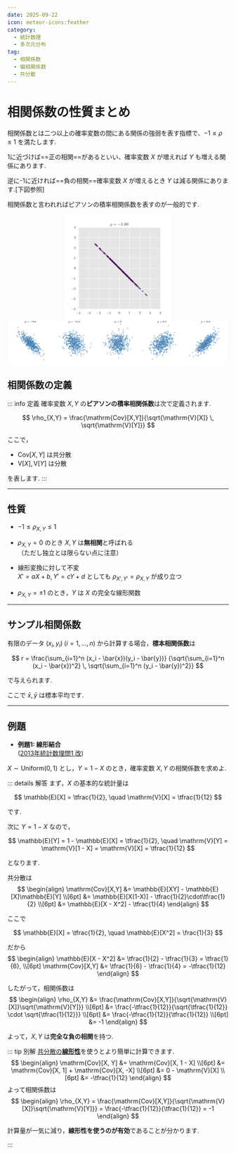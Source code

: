 ```yaml
---
date: 2025-09-22
icon: meteor-icons:feather
category:
  - 統計数理
  - 多次元分布
tag:
  - 相関係数
  - 偏相関係数
  - 共分散
---
```


# 相関係数の性質まとめ

相関係数とは二つ以上の確率変数の間にある関係の強弱を表す指標で、$-1 \leq \rho \leq 1$ を満たします.

1に近づけば==正の相関==があるといい、確率変数 $X$ が増えれば $Y$ も増える関係にあります.

逆に-1に近ければ==負の相関==確率変数 $X$ が増えるとき $Y$ は減る関係にあります.[下図参照]

相関係数と言われればピアソンの積率相関係数を表すのが一般的です.

<div style="display: flex; gap: 10px; justify-content: center;">
  <img src="/assets/images/multivariate_distribution/correlation_coefficient/correlation_color_animation.gif" style="max-width: 48%; height: auto;">
</div>

<div style="display: flex; gap: 10px; justify-content: center;">
  <img src="/assets/images/multivariate_distribution/correlation_coefficient/correlation_scatter_plots.png" style="max-width: 100%; height: auto;">
</div>


## 相関係数の定義
::: info 定義
確率変数 $X, Y$ の**ピアソンの積率相関係数**は次で定義されます.

$$
\rho_{X,Y} = \frac{\mathrm{Cov}[X,Y]}{\sqrt{\mathrm{V}[X]} \, \sqrt{\mathrm{V}[Y]}}
$$

ここで，
- $\mathrm{Cov}[X,Y]$ は共分散
- $\mathrm{V}[X], \mathrm{V}[Y]$ は分散  

を表します.
:::

---

## 性質
- $-1 \leq \rho_{X,Y} \leq 1$

- $\rho_{X,Y} = 0$ のとき $X, Y$ は**無相関**と呼ばれる  
  （ただし独立とは限らない点に注意）

- 線形変換に対して不変  
  $X' = aX + b, Y' = cY + d$ としても $\rho_{X',Y'} = \rho_{X,Y}$ が成り立つ  

- $\rho_{X,Y} = \pm 1$ のとき，$Y$ は $X$ の完全な線形関数

---

## サンプル相関係数
有限のデータ $(x_i, y_i) \; (i=1,\dots,n)$ から計算する場合，**標本相関係数**は

$$
r = \frac{\sum_{i=1}^n (x_i - \bar{x})(y_i - \bar{y})}
{\sqrt{\sum_{i=1}^n (x_i - \bar{x})^2} \, \sqrt{\sum_{i=1}^n (y_i - \bar{y})^2}}
$$

で与えられます.

ここで $\bar{x}, \bar{y}$ は標本平均です.

---

## 例題

- **例題1: 線形結合**  
([2013年統計数理問1 改](/posts/grade1_1/2013/1.md))  

$X \sim \mathrm{Uniform}(0,1)$ とし，$Y = 1 - X$ のとき，確率変数 $X, Y$ の相関係数を求めよ.

::: details 解答
まず，$X$ の基本的な統計量は

$$
\mathbb{E}[X] = \tfrac{1}{2}, \quad \mathrm{V}[X] = \tfrac{1}{12}
$$

です.  

次に $Y = 1 - X$ なので，

$$
\mathbb{E}[Y] = 1 - \mathbb{E}[X] = \tfrac{1}{2}, \quad 
\mathrm{V}[Y] = \mathrm{V}[1 - X] = \mathrm{V}[X] = \tfrac{1}{12}
$$

となります.  

共分散は
$$
\begin{align}
\mathrm{Cov}[X,Y]
&= \mathbb{E}[XY] - \mathbb{E}[X]\mathbb{E}[Y] \\[6pt]
&= \mathbb{E}[X(1-X)] - \tfrac{1}{2}\cdot\tfrac{1}{2} \\[6pt]
&= \mathbb{E}[X - X^2] - \tfrac{1}{4}
\end{align}
$$

ここで

$$
\mathbb{E}[X] = \tfrac{1}{2}, \quad \mathbb{E}[X^2] = \frac{1}{3}
$$

だから
$$
\begin{align}
\mathbb{E}[X - X^2] &= \tfrac{1}{2} - \tfrac{1}{3} = \tfrac{1}{6}, \\[6pt]
\mathrm{Cov}[X,Y] &= \tfrac{1}{6} - \tfrac{1}{4} = -\tfrac{1}{12}
\end{align}
$$

したがって，相関係数は
$$
\begin{align}
\rho_{X,Y}
&= \frac{\mathrm{Cov}[X,Y]}{\sqrt{\mathrm{V}[X]}\sqrt{\mathrm{V}[Y]}} \\[6pt]
&= \frac{-\tfrac{1}{12}}{\sqrt{\tfrac{1}{12}} \cdot \sqrt{\tfrac{1}{12}}} \\[6pt]
&= \frac{-\tfrac{1}{12}}{\tfrac{1}{12}} \\[6pt]
&= -1
\end{align}
$$

よって，$X, Y$ は**完全な負の相関**を持つ.

::: tip 別解
[共分散の**線形性**](/posts/multivariate_distribution/covariance.md)を使うとより簡単に計算できます.
$$
\begin{align}
\mathrm{Cov}[X, Y] 
&= \mathrm{Cov}[X, 1 - X] \\[6pt]
&= \mathrm{Cov}[X, 1] + \mathrm{Cov}[X, -X] \\[6pt]
&= 0 - \mathrm{V}[X] \\[6pt]
&= -\tfrac{1}{12}
\end{align}
$$
よって相関係数は
$$
\begin{align}
\rho_{X,Y}
= \frac{\mathrm{Cov}[X,Y]}{\sqrt{\mathrm{V}[X]}\sqrt{\mathrm{V}[Y]}}
= \frac{-\tfrac{1}{12}}{\tfrac{1}{12}}
= -1
\end{align}
$$

計算量が一気に減り，**線形性を使うのが有効**であることが分かります.

:::